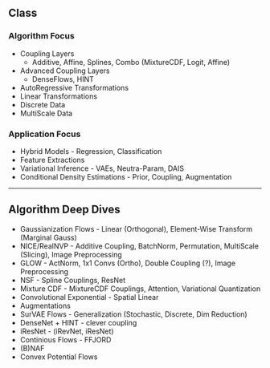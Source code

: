 
## Class


### Algorithm Focus

* Coupling Layers
  * Additive, Affine, Splines, Combo (MixtureCDF, Logit, Affine)
* Advanced Coupling Layers
  * DenseFlows, HINT
* AutoRegressive Transformations
* Linear Transformations
* Discrete Data
* MultiScale Data

### Application Focus

* Hybrid Models - Regression, Classification
* Feature Extractions
* Variational Inference - VAEs, Neutra-Param, DAIS
* Conditional Density Estimations - Prior, Coupling, Augmentation


---
## Algorithm Deep Dives


* Gaussianization Flows - Linear (Orthogonal), Element-Wise Transform (Marginal Gauss)
* NICE/RealNVP - Additive Coupling, BatchNorm, Permutation, MultiScale (Slicing), Image Preprocessing
* GLOW - ActNorm, 1x1 Convs (Ortho), Double Coupling (?), Image Preprocessing
* NSF - Spline Couplings, ResNet
* Mixture CDF - MixtureCDF Couplings, Attention, Variational Quantization
* Convolutional Exponential - Spatial Linear
* Augmentations
* SurVAE Flows - Generalization (Stochastic, Discrete, Dim Reduction)
* DenseNet + HINT - clever coupling
* iResNet - (iRevNet, iResNet)
* Continious Flows - FFJORD
* (B)NAF
* Convex Potential Flows


